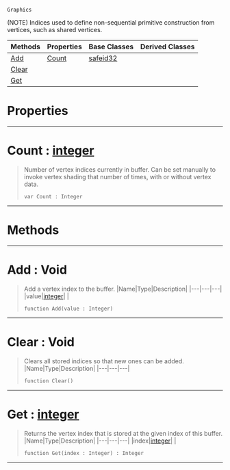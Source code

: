  `Graphics`

(NOTE) Indices used to define non-sequential primitive construction from vertices, such as shared vertices.

|Methods|Properties|Base Classes|Derived Classes|
|---|---|---|---|
|[ Add](https://github.com/zeroengineteam/ZeroDocs/blob/master/code_reference/class_reference/indexbuffer.markdown#add-void)|[ Count](https://github.com/zeroengineteam/ZeroDocs/blob/master/code_reference/class_reference/indexbuffer.markdown#count-zero-engine-docume)|[safeid32](https://github.com/zeroengineteam/ZeroDocs/blob/master/code_reference/class_reference/safeid32.markdown)| |
|[ Clear](https://github.com/zeroengineteam/ZeroDocs/blob/master/code_reference/class_reference/indexbuffer.markdown#clear-void)| | | |
|[ Get](https://github.com/zeroengineteam/ZeroDocs/blob/master/code_reference/class_reference/indexbuffer.markdown#get-zero-engine-document)| | | |


 #  Properties


---  
 #  Count : [integer](https://github.com/zeroengineteam/ZeroDocs/blob/master/code_reference/nada_base_types/integer.markdown)

> Number of vertex indices currently in buffer. Can be set manually to invoke vertex shading that number of times, with or without vertex data.
> ``` lang=cpp, name=Nada
> var Count : Integer


---  
 #  Methods


---  
 #  Add : Void

> Add a vertex index to the buffer.
> |Name|Type|Description|
> |---|---|---|
> |value|[integer](https://github.com/zeroengineteam/ZeroDocs/blob/master/code_reference/nada_base_types/integer.markdown)| |
> ``` lang=cpp, name=Nada
> function Add(value : Integer)
> ``` 


---  
 #  Clear : Void

> Clears all stored indices so that new ones can be added.
> |Name|Type|Description|
> |---|---|---|
> ``` lang=cpp, name=Nada
> function Clear()
> ``` 


---  
 #  Get : [integer](https://github.com/zeroengineteam/ZeroDocs/blob/master/code_reference/nada_base_types/integer.markdown)

> Returns the vertex index that is stored at the given index of this buffer.
> |Name|Type|Description|
> |---|---|---|
> |index|[integer](https://github.com/zeroengineteam/ZeroDocs/blob/master/code_reference/nada_base_types/integer.markdown)| |
> ``` lang=cpp, name=Nada
> function Get(index : Integer) : Integer
> ``` 


---  
 

 